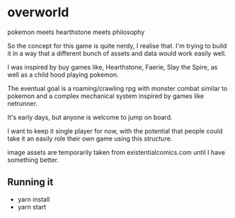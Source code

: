 # overworld
pokemon meets hearthstone meets philosophy

So the concept for this game is quite nerdy, I realise that. I'm trying to build it in a way that a different bunch of assets and data would work easily well.

I was inspired by buy games like, Hearthstone, Faerie, Slay the Spire, as well as a child hood playing pokemon.

The eventual goal is a roaming/crawling rpg with monster combat similar to pokemon and a complex mechanical system inspired by games like netrunner.

It's early days, but anyone is welcome to jump on board.

I want to keep it single player for now, with the potential that people could take it an easily role their own game using this structure.

image assets are temporarily taken from existentialcomics.com until I have something better.


## Running it

* yarn install
* yarn start

